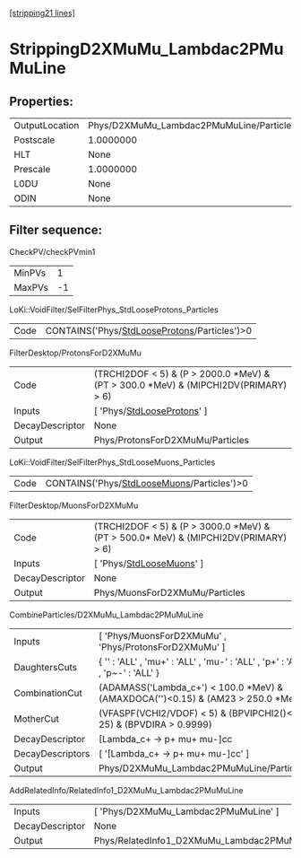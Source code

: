 [[stripping21 lines]](./stripping21-index)

# StrippingD2XMuMu_Lambdac2PMuMuLine

## Properties:

|                |                                          |
|----------------|------------------------------------------|
| OutputLocation | Phys/D2XMuMu_Lambdac2PMuMuLine/Particles |
| Postscale      | 1.0000000                                |
| HLT            | None                                     |
| Prescale       | 1.0000000                                |
| L0DU           | None                                     |
| ODIN           | None                                     |

## Filter sequence:

CheckPV/checkPVmin1

|        |     |
|--------|-----|
| MinPVs | 1   |
| MaxPVs | -1  |

LoKi::VoidFilter/SelFilterPhys_StdLooseProtons_Particles

|      |                                                                                                |
|------|------------------------------------------------------------------------------------------------|
| Code | CONTAINS('Phys/[StdLooseProtons](./stripping21-commonparticles-stdlooseprotons)/Particles')\>0 |

FilterDesktop/ProtonsForD2XMuMu

|                 |                                                                                          |
|-----------------|------------------------------------------------------------------------------------------|
| Code            | (TRCHI2DOF \< 5) & (P \> 2000.0 \*MeV) & (PT \> 300.0 \*MeV) & (MIPCHI2DV(PRIMARY) \> 6) |
| Inputs          | [ 'Phys/[StdLooseProtons](./stripping21-commonparticles-stdlooseprotons)' ]            |
| DecayDescriptor | None                                                                                     |
| Output          | Phys/ProtonsForD2XMuMu/Particles                                                         |

LoKi::VoidFilter/SelFilterPhys_StdLooseMuons_Particles

|      |                                                                                            |
|------|--------------------------------------------------------------------------------------------|
| Code | CONTAINS('Phys/[StdLooseMuons](./stripping21-commonparticles-stdloosemuons)/Particles')\>0 |

FilterDesktop/MuonsForD2XMuMu

|                 |                                                                                          |
|-----------------|------------------------------------------------------------------------------------------|
| Code            | (TRCHI2DOF \< 5) & (P \> 3000.0 \*MeV) & (PT \> 500.0\* MeV) & (MIPCHI2DV(PRIMARY) \> 6) |
| Inputs          | [ 'Phys/[StdLooseMuons](./stripping21-commonparticles-stdloosemuons)' ]                |
| DecayDescriptor | None                                                                                     |
| Output          | Phys/MuonsForD2XMuMu/Particles                                                           |

CombineParticles/D2XMuMu_Lambdac2PMuMuLine

|                  |                                                                                      |
|------------------|--------------------------------------------------------------------------------------|
| Inputs           | [ 'Phys/MuonsForD2XMuMu' , 'Phys/ProtonsForD2XMuMu' ]                              |
| DaughtersCuts    | { '' : 'ALL' , 'mu+' : 'ALL' , 'mu-' : 'ALL' , 'p+' : 'ALL' , 'p~-' : 'ALL' }        |
| CombinationCut   | (ADAMASS('Lambda_c+') \< 100.0 \*MeV) & (AMAXDOCA('')\<0.15) & (AM23 \> 250.0 \*MeV) |
| MotherCut        | (VFASPF(VCHI2/VDOF) \< 5) & (BPVIPCHI2()\< 25) & (BPVDIRA \> 0.9999)                 |
| DecayDescriptor  | [Lambda_c+ -\> p+ mu+ mu-]cc                                                       |
| DecayDescriptors | [ '[Lambda_c+ -\> p+ mu+ mu-]cc' ]                                               |
| Output           | Phys/D2XMuMu_Lambdac2PMuMuLine/Particles                                             |

AddRelatedInfo/RelatedInfo1_D2XMuMu_Lambdac2PMuMuLine

|                 |                                                       |
|-----------------|-------------------------------------------------------|
| Inputs          | [ 'Phys/D2XMuMu_Lambdac2PMuMuLine' ]                |
| DecayDescriptor | None                                                  |
| Output          | Phys/RelatedInfo1_D2XMuMu_Lambdac2PMuMuLine/Particles |
